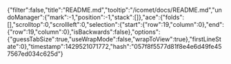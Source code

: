{"filter":false,"title":"README.md","tooltip":"/icomet/docs/README.md","undoManager":{"mark":-1,"position":-1,"stack":[]},"ace":{"folds":[],"scrolltop":0,"scrollleft":0,"selection":{"start":{"row":19,"column":0},"end":{"row":19,"column":0},"isBackwards":false},"options":{"guessTabSize":true,"useWrapMode":false,"wrapToView":true},"firstLineState":0},"timestamp":1429521071772,"hash":"057f8f5577d81f8e4e6d49fe457567ed034c625d"}
